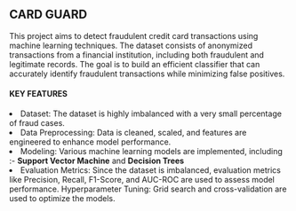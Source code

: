 <h2>CARD GUARD</h2>
<p>This project aims to detect fraudulent credit card transactions using machine learning techniques. The dataset consists of anonymized transactions from a financial institution, including both fraudulent and legitimate records. The goal is to build an efficient classifier that can accurately identify fraudulent transactions while minimizing false positives.</p>

<h4>KEY FEATURES</h4>
<li>Dataset: The dataset is highly imbalanced with a very small percentage of fraud cases.
<li>Data Preprocessing: Data is cleaned, scaled, and features are engineered to enhance model performance.
<li>Modeling: Various machine learning models are implemented, including :-  <b>Support Vector Machine</b> and <b>Decision Trees</b>
<li>Evaluation Metrics: Since the dataset is imbalanced, evaluation metrics like Precision, Recall, F1-Score, and AUC-ROC are used to assess model performance.
Hyperparameter Tuning: Grid search and cross-validation are used to optimize the models.


